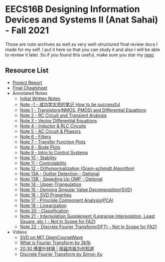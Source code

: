 # EECS16B Designing Information Devices and Systems II (Anat Sahai) - Fall 2021

Those are note archives as well as very well-structured final review docs I made for my self. I put it here so that you can study it and also I will be able to review it later. So if you found this useful, make sure you star my [repo](https://github.com/ToiletCommander/Opensourced-Study-Notes-Berkeley)

## Resource List

- [Project Report](Hand-on-lab-report.pdf)
- [Final Cheatsheet](Annotated/20211216%20Final%20Cheatsheet.pdf)
- Annotated Notes
  - [Initial Written Notes](Annotated/EECS16B%20Notes.pdf)
  - [Note -1 - 成功学大师的笔记 How to be successful](Annotated/20210924%20note-1%20成功学大师-️笔记.pdf)
  - [Note 1 - Transistors(NMOS, PMOS) and Differential Equations](Annotated/20210908%20note1%20Transistors%20and%20Differential%20Equations.pdf)
  - [Note 2 - RC Circuit and Transient Analysis](Annotated/20210908%20note2%20RC%20Circuit%20&%20Transient%20Analysis.pdf)
  - [Note 3 - Vector Differential Equations](Annotated/20210913%20note3%20Vector%20Differential%20Equations.pdf)
  - [Note 4 - Inductor & RLC Circuits](Annotated/20210917%20note4%20Inductors%20and%20RLC%20Circuits.pdf)
  - [Note 5 - AC Circuit & Phasors](Annotated/20210924%20note5%20Phasors%20-%20AC%20Circuits.pdf)
  - [Note 6 - Filters](Annotated/20210924%20note6%20Circuit%20Filters.pdf)
  - [Note 7 - Transfer Function Plots](Annotated/20210928%20note7%20Transfer%20Function%20Plots.pdf)
  - [Note 8 - Bode Plots](Annotated/20210928%20note8%20Bode%20Plots.pdf)
  - [Note 9 - Intro to Control Systems](Annotated/20210930%20note9%20Intro%20to%20Control%20Systems.pdf)
  - [Note 10 - Stability](Annotated/20211006%20note10%20stability.pdf)
  - [Note 11 - Controlability](Annotated/20211012%20note11%20Controllability.pdf)
  - [Note 12 - Orthonormalization (Gram-schmidt Algorithm)](Annotated/20211018%20note12%20Orthonormaliazation.pdf)
  - [Note 13A - Outlier Detection - Optional](Annotated/20211031%20note13A%20outlier%20detection.pdf)
  - [Note 13B - Speeding Up OMP - Optional](Annotated/20211114%20note13B%20Speeding%20Up%20OMP.pdf)
  - [Note 14 - Upper-Triangulation](Annotated/20211022%20note14%20Upper%20Triangulation.pdf)
  - [Note 15 - Deriving Singular Value Decomposition(SVD)](Annotated/20211028%20note15%20Deriving%20SVD.pdf)
  - [Note 16 - SVD Properties](Annotated/20211102%20note16%20SVD%20Forms.pdf)
  - [Note 17 - Principle Component Analysis(PCA)](Annotated/20211107%20note17%20PCA.pdf)
  - [Note 19 - Linearization](Annotated/20211115%20note19%20Linearization.pdf)
  - [Note 20 - Classification](Annotated/20211123%20note20%20Classification.pdf)
  - [Note 21 - Interpolation Supplement (Legrange Interpolation, Least Square, etc.) - Not In Scope for FA21](Annotated/20211224%20note21%20Interpolation%20Supplement(Not%20in%20scope).pdf)
  - [Note 22 - Discrete Fourier Transform(DFT) - Not In Scope for FA21](Annotated/20211224%20note21%20Interpolation%20Supplement(Not%20in%20scope).pdf)
- Videos
  - [SVD on MIT OpenCourseWave](https://youtu.be/mBcLRGuAFUk)
  - [What is Fourier Transform by 3b1b](https://youtu.be/spUNpyF58BY)
  - [20:30 傅里叶转换 \| 核磁共振为何知道](https://www.bilibili.com/video/BV1di4y1y7au)
  - [Discrete Fourier Transform by Simon Xu](https://youtu.be/mkGsMWi_j4Q)
